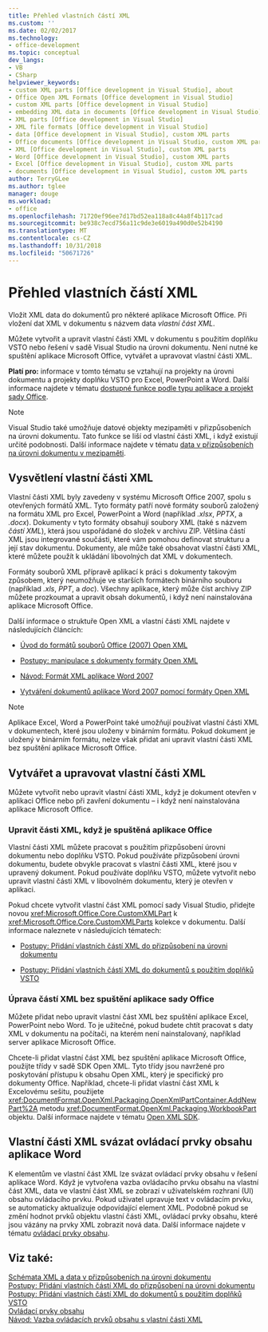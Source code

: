 ```yaml
---
title: Přehled vlastních částí XML
ms.custom: ''
ms.date: 02/02/2017
ms.technology:
- office-development
ms.topic: conceptual
dev_langs:
- VB
- CSharp
helpviewer_keywords:
- custom XML parts [Office development in Visual Studio], about
- Office Open XML Formats [Office development in Visual Studio]
- custom XML parts [Office development in Visual Studio]
- embedding XML data in documents [Office development in Visual Studio]
- XML parts [Office development in Visual Studio]
- XML file formats [Office development in Visual Studio]
- data [Office development in Visual Studio], custom XML parts
- Office documents [Office development in Visual Studio, custom XML parts
- XML [Office development in Visual Studio], custom XML parts
- Word [Office development in Visual Studio], custom XML parts
- Excel [Office development in Visual Studio], custom XML parts
- documents [Office development in Visual Studio], custom XML parts
author: TerryGLee
ms.author: tglee
manager: douge
ms.workload:
- office
ms.openlocfilehash: 71720ef96ee7d17bd52ea118a8c44a8f4b117cad
ms.sourcegitcommit: be938c7ecd756a11c9de3e6019a490d0e52b4190
ms.translationtype: MT
ms.contentlocale: cs-CZ
ms.lasthandoff: 10/31/2018
ms.locfileid: "50671726"
---
```

# <a name="custom-xml-parts-overview"></a>Přehled vlastních částí XML
  Vložit XML data do dokumentů pro některé aplikace Microsoft Office. Při vložení dat XML v dokumentu s názvem data *vlastní část XML*.  
  
 Můžete vytvořit a upravit vlastní části XML v dokumentu s použitím doplňku VSTO nebo řešení v sadě Visual Studio na úrovni dokumentu. Není nutné ke spuštění aplikace Microsoft Office, vytvářet a upravovat vlastní části XML.  
  
 **Platí pro:** informace v tomto tématu se vztahují na projekty na úrovni dokumentu a projekty doplňku VSTO pro Excel, PowerPoint a Word. Další informace najdete v tématu [dostupné funkce podle typu aplikace a projekt sady Office](../vsto/features-available-by-office-application-and-project-type.md).  
  
> [!NOTE]  
>  Visual Studio také umožňuje datové objekty mezipaměti v přizpůsobeních na úrovni dokumentu. Tato funkce se liší od vlastní části XML, i když existují určité podobnosti. Další informace najdete v tématu [data v přizpůsobeních na úrovni dokumentu v mezipaměti](../vsto/cached-data-in-document-level-customizations.md).  
  
## <a name="understand-custom-xml-parts"></a>Vysvětlení vlastní části XML  
 Vlastní části XML byly zavedeny v systému Microsoft Office 2007, spolu s otevřených formátů XML. Tyto formáty patří nové formáty souborů založený na formátu XML pro Excel, PowerPoint a Word (například *.xlsx*, *PPTX*, a *.docx*). Dokumenty v tyto formáty obsahují soubory XML (také s názvem *částí XML*), která jsou uspořádané do složek v archivu ZIP. Většina částí XML jsou integrované součásti, které vám pomohou definovat strukturu a její stav dokumentu. Dokumenty, ale může také obsahovat vlastní části XML, které můžete použít k ukládání libovolných dat XML v dokumentech.  
  
 Formáty souborů XML přípravě aplikací k práci s dokumenty takovým způsobem, který neumožňuje ve starších formátech binárního souboru (například *.xls*, *PPT*, a *doc*). Všechny aplikace, který může číst archivy ZIP můžete prozkoumat a upravit obsah dokumentů, i když není nainstalována aplikace Microsoft Office.  
  
 Další informace o struktuře Open XML a vlastní části XML najdete v následujících článcích:  
  
-   [Úvod do formátů souborů Office (2007) Open XML](/previous-versions/office/developer/office-2007/aa338205(v=office.12))  
  
-   [Postupy: manipulace s dokumenty formáty Open XML](/previous-versions/office/developer/office-2007/aa982683(v=office.12))  
  
-   [Návod: Formát XML aplikace Word 2007](/previous-versions/office/developer/office-2007/bb266220(v=office.12))  
  
-   [Vytváření dokumentů aplikace Word 2007 pomocí formáty Open XML](/previous-versions/office/developer/office-2007/bb264572(v=office.12))  
  
> [!NOTE]  
>  Aplikace Excel, Word a PowerPoint také umožňují používat vlastní části XML v dokumentech, které jsou uloženy v binárním formátu. Pokud dokument je uložený v binárním formátu, nelze však přidat ani upravit vlastní části XML bez spuštění aplikace Microsoft Office.  
  
## <a name="create-and-modify-custom-xml-parts"></a>Vytvářet a upravovat vlastní části XML  
 Můžete vytvořit nebo upravit vlastní části XML, když je dokument otevřen v aplikaci Office nebo při zavření dokumentu – i když není nainstalována aplikace Microsoft Office.  
  
### <a name="modify-xml-parts-while-the-office-application-is-running"></a>Upravit části XML, když je spuštěná aplikace Office  
 Vlastní části XML můžete pracovat s použitím přizpůsobení úrovni dokumentu nebo doplňku VSTO. Pokud používáte přizpůsobení úrovni dokumentu, budete obvykle pracovat s vlastní části XML, které jsou v upravený dokument. Pokud používáte doplňku VSTO, můžete vytvořit nebo upravit vlastní části XML v libovolném dokumentu, který je otevřen v aplikaci.  
  
 Pokud chcete vytvořit vlastní část XML pomocí sady Visual Studio, přidejte novou <xref:Microsoft.Office.Core.CustomXMLPart> k <xref:Microsoft.Office.Core.CustomXMLParts> kolekce v dokumentu. Další informace naleznete v následujících tématech:  
  
-   [Postupy: Přidání vlastních částí XML do přizpůsobení na úrovni dokumentu](../vsto/how-to-add-custom-xml-parts-to-document-level-customizations.md)  
  
-   [Postupy: Přidání vlastních částí XML do dokumentů s použitím doplňků VSTO](../vsto/how-to-add-custom-xml-parts-to-documents-by-using-vsto-add-ins.md)  
  
### <a name="modify-xml-parts-without-starting-the-office-application"></a>Úprava částí XML bez spuštění aplikace sady Office  
 Můžete přidat nebo upravit vlastní část XML bez spuštění aplikace Excel, PowerPoint nebo Word. To je užitečné, pokud budete chtít pracovat s daty XML v dokumentu na počítači, na kterém není nainstalovaný, například server aplikace Microsoft Office.  
  
 Chcete-li přidat vlastní část XML bez spuštění aplikace Microsoft Office, použijte třídy v sadě SDK Open XML. Tyto třídy jsou navržené pro poskytování přístupu k obsahu Open XML, který je specifický pro dokumenty Office. Například, chcete-li přidat vlastní část XML k Excelovému sešitu, použijete <xref:DocumentFormat.OpenXml.Packaging.OpenXmlPartContainer.AddNewPart%2A> metodu <xref:DocumentFormat.OpenXml.Packaging.WorkbookPart> objektu. Další informace najdete v tématu [Open XML SDK](/office/open-xml/open-xml-sdk).  
  
## <a name="bind-custom-xml-parts-to-word-content-controls"></a>Vlastní části XML svázat ovládací prvky obsahu aplikace Word  
 K elementům ve vlastní část XML lze svázat ovládací prvky obsahu v řešení aplikace Word. Když je vytvořena vazba ovládacího prvku obsahu na vlastní část XML, data ve vlastní část XML se zobrazí v uživatelském rozhraní (UI) obsahu ovládacího prvku. Pokud uživatel upravuje text v ovládacím prvku, se automaticky aktualizuje odpovídající element XML. Podobně pokud se změní hodnot prvků objektu vlastní části XML, ovládací prvky obsahu, které jsou vázány na prvky XML zobrazit nová data. Další informace najdete v tématu [ovládací prvky obsahu](../vsto/content-controls.md).  
  
## <a name="see-also"></a>Viz také:  
 [Schémata XML a data v přizpůsobeních na úrovni dokumentu](../vsto/xml-schemas-and-data-in-document-level-customizations.md)   
 [Postupy: Přidání vlastních částí XML do přizpůsobení na úrovni dokumentu](../vsto/how-to-add-custom-xml-parts-to-document-level-customizations.md)   
 [Postupy: Přidání vlastních částí XML do dokumentů s použitím doplňků VSTO](../vsto/how-to-add-custom-xml-parts-to-documents-by-using-vsto-add-ins.md)   
 [Ovládací prvky obsahu](../vsto/content-controls.md)   
 [Návod: Vazba ovládacích prvků obsahu s vlastní části XML](../vsto/walkthrough-binding-content-controls-to-custom-xml-parts.md)  
